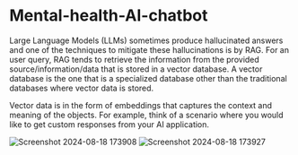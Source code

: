 # Mental-health-AI-chatbot

Large Language Models (LLMs) sometimes produce hallucinated answers and one of the techniques to mitigate these hallucinations is by RAG. For an user query, RAG tends to retrieve the information from the provided source/information/data that is stored in a vector database. A vector database is the one that is a specialized database other than the traditional databases where vector data is stored.

Vector data is in the form of embeddings that captures the context and meaning of the objects. For example, think of a scenario where you would like to get custom responses from your AI application.

![Screenshot 2024-08-18 173908](https://github.com/user-attachments/assets/bec56ffa-9f1a-4f29-ac2e-cd2877b4268e)
![Screenshot 2024-08-18 173927](https://github.com/user-attachments/assets/9d4a28ce-e78e-47b7-a1de-3ff666737c91)
